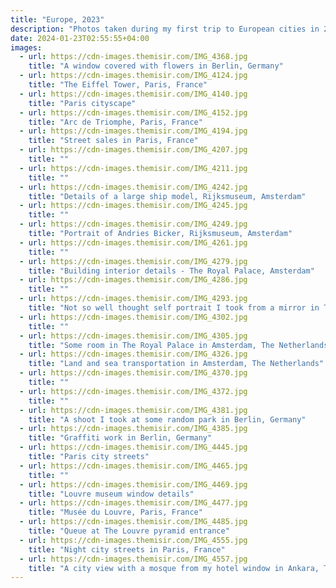 ```yaml
---
title: "Europe, 2023"
description: "Photos taken during my first trip to European cities in 2023"
date: 2024-01-23T02:55:55+04:00
images:
  - url: https://cdn-images.themisir.com/IMG_4368.jpg
    title: "A window covered with flowers in Berlin, Germany"
  - url: https://cdn-images.themisir.com/IMG_4124.jpg
    title: "The Eiffel Tower, Paris, France"
  - url: https://cdn-images.themisir.com/IMG_4140.jpg
    title: "Paris cityscape"
  - url: https://cdn-images.themisir.com/IMG_4152.jpg
    title: "Arc de Triomphe, Paris, France"
  - url: https://cdn-images.themisir.com/IMG_4194.jpg
    title: "Street sales in Paris, France"
  - url: https://cdn-images.themisir.com/IMG_4207.jpg
    title: ""
  - url: https://cdn-images.themisir.com/IMG_4211.jpg
    title: ""
  - url: https://cdn-images.themisir.com/IMG_4242.jpg
    title: "Details of a large ship model, Rijksmuseum, Amsterdam"
  - url: https://cdn-images.themisir.com/IMG_4245.jpg
    title: ""
  - url: https://cdn-images.themisir.com/IMG_4249.jpg
    title: "Portrait of Andries Bicker, Rijksmuseum, Amsterdam"
  - url: https://cdn-images.themisir.com/IMG_4261.jpg
    title: ""
  - url: https://cdn-images.themisir.com/IMG_4279.jpg
    title: "Building interior details - The Royal Palace, Amsterdam"
  - url: https://cdn-images.themisir.com/IMG_4286.jpg
    title: ""
  - url: https://cdn-images.themisir.com/IMG_4293.jpg
    title: "Not so well thought self portrait I took from a mirror in The Royal Palace of Amsterdam"
  - url: https://cdn-images.themisir.com/IMG_4302.jpg
    title: ""
  - url: https://cdn-images.themisir.com/IMG_4305.jpg
    title: "Some room in The Royal Palace in Amsterdam, The Netherlands"
  - url: https://cdn-images.themisir.com/IMG_4326.jpg
    title: "Land and sea transportation in Amsterdam, The Netherlands"
  - url: https://cdn-images.themisir.com/IMG_4370.jpg
    title: ""
  - url: https://cdn-images.themisir.com/IMG_4372.jpg
    title: ""
  - url: https://cdn-images.themisir.com/IMG_4381.jpg
    title: "A shoot I took at some random park in Berlin, Germany"
  - url: https://cdn-images.themisir.com/IMG_4385.jpg
    title: "Graffiti work in Berlin, Germany"
  - url: https://cdn-images.themisir.com/IMG_4445.jpg
    title: "Paris city streets"
  - url: https://cdn-images.themisir.com/IMG_4465.jpg
    title: ""
  - url: https://cdn-images.themisir.com/IMG_4469.jpg
    title: "Louvre museum window details"
  - url: https://cdn-images.themisir.com/IMG_4477.jpg
    title: "Musée du Louvre, Paris, France"
  - url: https://cdn-images.themisir.com/IMG_4485.jpg
    title: "Queue at The Louvre pyramid entrance"
  - url: https://cdn-images.themisir.com/IMG_4555.jpg
    title: "Night city streets in Paris, France"
  - url: https://cdn-images.themisir.com/IMG_4557.jpg
    title: "A city view with a mosque from my hotel window in Ankara, Turkey"
---
```

